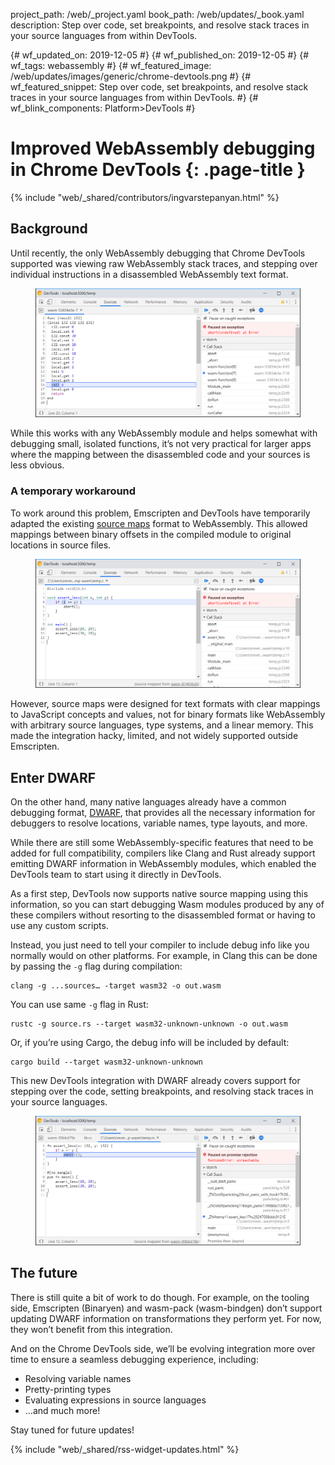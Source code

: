 project_path: /web/_project.yaml
book_path: /web/updates/_book.yaml
description: Step over code, set breakpoints, and resolve stack traces in your source languages from within DevTools.

{# wf_updated_on: 2019-12-05 #}
{# wf_published_on: 2019-12-05 #}
{# wf_tags: webassembly #}
{# wf_featured_image: /web/updates/images/generic/chrome-devtools.png #}
{# wf_featured_snippet: Step over code, set breakpoints, and resolve stack traces in your source languages from within DevTools. #}
{# wf_blink_components: Platform>DevTools #}

# Improved WebAssembly debugging in Chrome DevTools {: .page-title }

{% include "web/_shared/contributors/ingvarstepanyan.html" %}

## Background

Until recently, the only WebAssembly debugging that Chrome DevTools supported was viewing 
raw WebAssembly stack traces, and stepping over individual instructions in a 
disassembled WebAssembly text format.

<figure>
  <img src="../../images/2019/12/raw.png"
       alt="A screenshot of the previously limited WebAssembly debugging support in 
            Chrome DevTools."/>
</figure>

While this works with any WebAssembly module and helps somewhat with debugging small, isolated functions, it’s not very practical for larger apps where the mapping between the disassembled code and your sources is less obvious.

### A temporary workaround

To work around this problem, Emscripten and DevTools have temporarily adapted the existing 
[source maps](https://www.html5rocks.com/en/tutorials/developertools/sourcemaps/) format to WebAssembly. This allowed mappings
between binary offsets in the compiled module to original locations in source files.

<figure>
  <img src="../../images/2019/12/sourcemaps.png"
       alt="A screenshot of the source-maps-powered debugging."/>
</figure>

However, source maps were designed for text formats with clear mappings to JavaScript concepts and values, not for binary formats like WebAssembly with arbitrary source languages, type systems, and a linear memory. This made the integration hacky, limited, and not widely supported outside Emscripten.

## Enter DWARF

On the other hand, many native languages already have a common debugging format,
[DWARF](http://dwarfstd.org/), that provides all the necessary information for debuggers to resolve locations, variable names, type layouts, and more.

While there are still some WebAssembly-specific features that need to be added for full compatibility, compilers like Clang and Rust already support emitting DWARF information in WebAssembly modules, which enabled the DevTools team to start using it
directly in DevTools.

As a first step, DevTools now supports native source mapping using this information, so you can start debugging Wasm modules produced by any of these compilers without resorting to the disassembled format or having to use any custom scripts.

Instead, you just need to tell your compiler to include debug info like you normally would on other platforms. For example, in Clang this can be done by passing the `-g` flag during compilation:

    clang -g ...sources… -target wasm32 -o out.wasm

You can use same `-g` flag in Rust:

    rustc -g source.rs --target wasm32-unknown-unknown -o out.wasm

Or, if you’re using Cargo, the debug info will be included by default:

    cargo build --target wasm32-unknown-unknown

This new DevTools integration with DWARF already covers support for stepping over the code, setting breakpoints, and resolving stack traces in your source languages.

<figure>
  <img src="../../images/2019/12/dwarf.png"
       alt="A screenshot of the new DWARF-powered debugging."/>
</figure>

## The future

There is still quite a bit of work to do though.
For example, on the tooling side, Emscripten (Binaryen) and wasm-pack (wasm-bindgen) don’t support updating DWARF information on transformations they perform yet. For now, they won’t benefit from this integration. 

And on the Chrome DevTools side, we’ll be evolving integration more over time to ensure a seamless debugging experience, including: 

* Resolving variable names
* Pretty-printing types
* Evaluating expressions in source languages
* …and much more!

Stay tuned for future updates!

{% include "web/_shared/rss-widget-updates.html" %}